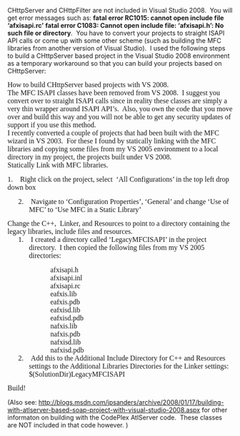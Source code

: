 CHttpServer and CHttpFilter are not included in Visual Studio 2008.&nbsp; You will get error messages such as: **fatal error RC1015: cannot open include file &#8216;afxisapi.rc&#8217;**&nbsp;**fatal error C1083: Cannot open include file: &#8216;afxisapi.h&#8217;: No such file or directory**.&nbsp; You have to convert your projects to straight ISAPI API calls or come up with some other scheme (such as building the MFC libraries from another version of Visual Studio).&nbsp; I used the following steps to build a CHttpServer based project in the Visual Studio 2008 environment as a temporary workaround so that you can build your projects based on CHttpServer:<p class=MsoNormal style="MARGIN: 0in 0in 0pt"><font face=Calibri size=3>How to build CHttpServer based projects with VS 2008.</font></p> <p class=MsoNormal style="MARGIN: 0in 0in 0pt"><font face=Calibri size=3>The MFC ISAPI classes have been removed from VS 2008.&nbsp; I suggest you convert over to straight ISAPI calls since in reality these classes are simply a very thin wrapper around ISAPI API’s.&nbsp; Also, you own the code that you move over and build this way and you will not be able to get any security updates of support if you use this method.</font></p> <p class=MsoNormal style="MARGIN: 0in 0in 0pt"><font face=Calibri size=3>I recently converted a couple of projects that had been built with the MFC wizard in VS 2003.&nbsp; For these I found by statically linking with the MFC libraries and copying some files from my VS 2005 environment to a local directory in my project, the projects built under VS 2008.</font></p> <p class=MsoNormal style="MARGIN: 0in 0in 0pt"><font face=Calibri size=3>Statically Link with MFC libraries.</font></p> <p class=MsoListParagraph style="MARGIN: 0in 0in 10pt 0.5in; TEXT-INDENT: -0.25in; mso-list: l1 level1 lfo1">

<span style="mso-fareast-font-family: Calibri; mso-bidi-font-family: Calibri"><span style="mso-list: Ignore"><font face=Calibri size=3>1.</font><span style="FONT: 7pt 'Times New Roman'">&nbsp;&nbsp;&nbsp;&nbsp;&nbsp;&nbsp; </span></span></span><font face=Calibri size=3>Right click on the project, select&nbsp; ‘All Configurations’ in the top left drop down box</font></p> <p class=MsoListParagraph style="MARGIN: 0in 0in 10pt 0.5in; TEXT-INDENT: -0.25in; mso-list: l1 level1 lfo1"><span style="mso-fareast-font-family: Calibri; mso-bidi-font-family: Calibri"><span style="mso-list: Ignore"><font face=Calibri size=3>2.</font><span style="FONT: 7pt 'Times New Roman'">&nbsp;&nbsp;&nbsp;&nbsp;&nbsp;&nbsp; </span></span></span><font face=Calibri size=3>Navigate to ‘Configuration Properties’, ‘General’ and change ‘Use of MFC’ to ‘Use MFC in a Static Library’</font></p> <p class=MsoNormal style="MARGIN: 0in 0in 0pt"><font face=Calibri size=3>Change the C++,&nbsp; Linker, and Resources to point to a directory containing the legacy libraries, include files and resources.</font></p> <p class=MsoListParagraph style="MARGIN: 0in 0in 10pt 0.5in; TEXT-INDENT: -0.25in; mso-list: l0 level1 lfo2"><span style="mso-fareast-font-family: Calibri; mso-bidi-font-family: Calibri"><span style="mso-list: Ignore"><font face=Calibri size=3>1.</font><span style="FONT: 7pt 'Times New Roman'">&nbsp;&nbsp;&nbsp;&nbsp;&nbsp;&nbsp; </span></span></span><font face=Calibri size=3>I created a directory called ‘LegacyMFCISAPI’ in the project directory.&nbsp; I then copied the following files from my VS 2005 directories: </font></p> <p class=MsoNormal style="MARGIN: 0in 0in 0pt 1in"><font face=Calibri size=3>afxisapi.h</font></p> <p class=MsoNormal style="MARGIN: 0in 0in 0pt 1in"><font face=Calibri size=3>afxisapi.inl</font></p> <p class=MsoNormal style="MARGIN: 0in 0in 0pt 1in"><font face=Calibri size=3>afxisapi.rc</font></p> <p class=MsoNormal style="MARGIN: 0in 0in 0pt 1in"><font face=Calibri size=3>eafxis.lib</font></p> <p class=MsoNormal style="MARGIN: 0in 0in 0pt 1in"><font face=Calibri size=3>eafxis.pdb</font></p> <p class=MsoNormal style="MARGIN: 0in 0in 0pt 1in"><font face=Calibri size=3>eafxisd.lib</font></p> <p class=MsoNormal style="MARGIN: 0in 0in 0pt 1in"><font face=Calibri size=3>eafxisd.pdb</font></p> <p class=MsoNormal style="MARGIN: 0in 0in 0pt 1in"><font face=Calibri size=3>nafxis.lib</font></p> <p class=MsoNormal style="MARGIN: 0in 0in 0pt 1in"><font face=Calibri size=3>nafxis.pdb</font></p> <p class=MsoNormal style="MARGIN: 0in 0in 0pt 1in"><font face=Calibri size=3>nafxisd.lib</font></p> <p class=MsoNormal style="MARGIN: 0in 0in 0pt 1in"><font face=Calibri size=3>nafxisd.pdb</font></p> <p class=MsoListParagraph style="MARGIN: 0in 0in 10pt 0.5in; TEXT-INDENT: -0.25in; LINE-HEIGHT: normal; mso-list: l0 level1 lfo2"><span style="mso-fareast-font-family: Calibri; mso-bidi-font-family: Calibri"><span style="mso-list: Ignore"><font face=Calibri size=3>2.</font><span style="FONT: 7pt 'Times New Roman'">&nbsp;&nbsp;&nbsp;&nbsp;&nbsp;&nbsp; </span></span></span><font face=Calibri size=3>Add this to the Additional Include Directory for C++ and Resources settings to the Additional Libraries Directories for the Linker settings: $(SolutionDir)LegacyMFCISAPI</font></p> <p class=MsoNormal style="MARGIN: 0in 0in 0pt"><font face=Calibri size=3>Build!</font></p> <p mce_keep="true">(Also see: <http://blogs.msdn.com/jpsanders/archive/2008/01/17/building-with-atlserver-based-soap-project-with-visual-studio-2008.aspx>&nbsp;for other informaton on building with the CodePlex AtlServer code.&nbsp; These classes are NOT included in that code however.&nbsp;)</p>
